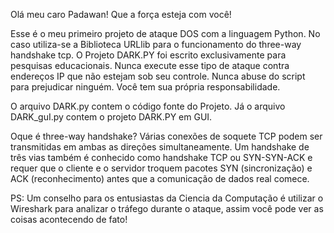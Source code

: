 Olá meu caro Padawan! Que a força esteja com você!

Esse é o meu primeiro projeto de ataque DOS com a linguagem Python.
No caso utiliza-se a Biblioteca URLlib para o funcionamento do three-way handshake tcp.
O Projeto DARK.PY foi escrito exclusivamente para pesquisas educacionais.
Nunca execute esse tipo de ataque contra endereços IP que não estejam sob seu controle. 
Nunca abuse do script para prejudicar ninguém. Você tem sua própria responsabilidade.

O arquivo DARK.py contem o código fonte do Projeto.
Já o arquivo DARK_guI.py contem o projeto DARK.PY em GUI.

Oque é three-way handshake?
Várias conexões de soquete TCP podem ser transmitidas em ambas as direções simultaneamente.
Um handshake de três vias também é conhecido como handshake TCP ou SYN-SYN-ACK e requer que o cliente e o servidor troquem pacotes SYN (sincronização) 
e ACK (reconhecimento) antes que a comunicação de dados real comece.

PS: Um conselho para os entusiastas da Ciencia da Computação é utilizar o Wireshark para analizar o tráfego durante o ataque, assim você pode ver as coisas acontecendo de fato!

